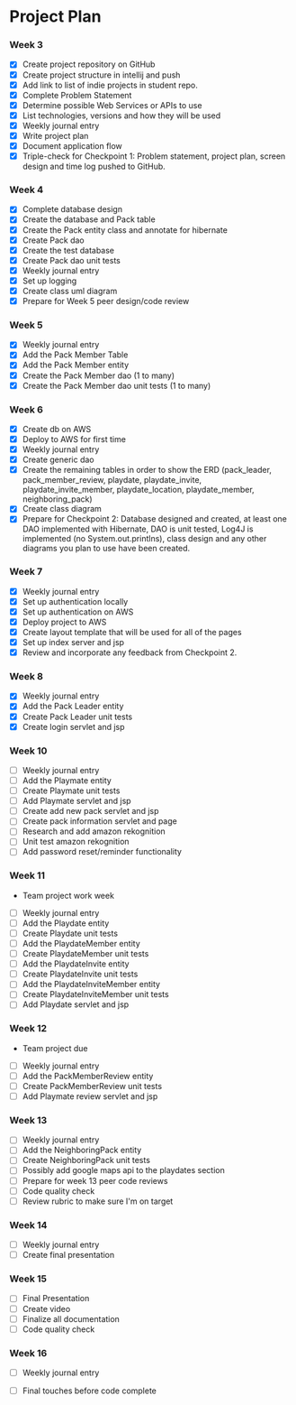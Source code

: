 # Project Plan
### Week 3
- [x] Create project repository on GitHub
- [x] Create project structure in intellij and push
- [x] Add link to list of indie projects in student repo.
- [x] Complete Problem Statement
- [x] Determine possible Web Services or APIs to use
- [x] List technologies, versions and how they will be used
- [x] Weekly journal entry
- [x] Write project plan
- [x] Document application flow 
- [x] Triple-check for Checkpoint 1: Problem statement, project plan, screen design and time log pushed to GitHub. 
### Week 4
- [x] Complete database design
- [x] Create the database and Pack table
- [x] Create the Pack entity class and annotate for hibernate
- [x] Create Pack dao
- [x] Create the test database
- [x] Create Pack dao unit tests
- [x] Weekly journal entry
- [x] Set up logging
- [x] Create class uml diagram
- [x] Prepare for Week 5 peer design/code review
### Week 5
- [x] Weekly journal entry
- [x] Add the Pack Member Table
- [x] Add the Pack Member entity
- [x] Create the Pack Member dao (1 to many)
- [x] Create the Pack Member dao unit tests (1 to many)
### Week 6
- [x] Create db on AWS
- [x] Deploy to AWS for first time
- [x] Weekly journal entry
- [x] Create generic dao
- [x] Create the remaining tables in order to show the ERD 
      (pack_leader, pack_member_review, playdate, playdate_invite, playdate_invite_member, 
       playdate_location, playdate_member, neighboring_pack)
- [x] Create class diagram
- [x] Prepare for Checkpoint 2: Database designed and created, at least one DAO implemented with Hibernate, DAO is unit tested, Log4J is implemented (no System.out.printlns), class design and any other diagrams you plan to use have been created. 
### Week 7
- [x] Weekly journal entry
- [x] Set up authentication locally
- [x] Set up authentication on AWS
- [x] Deploy project to AWS
- [x] Create layout template that will be used for all of the pages
- [x] Set up index server and jsp
- [x] Review and incorporate any feedback from Checkpoint 2.
### Week 8
- [x] Weekly journal entry
- [x] Add the Pack Leader entity
- [x] Create Pack Leader unit tests
- [x] Create login servlet and jsp
### Week 10
- [ ] Weekly journal entry
- [ ] Add the Playmate entity
- [ ] Create Playmate unit tests
- [ ] Add Playmate servlet and jsp
- [ ] Create add new pack servlet and jsp
- [ ] Create pack information servlet and page
- [ ] Research and add amazon rekognition
- [ ] Unit test amazon rekognition
- [ ] Add password reset/reminder functionality
### Week 11 
- Team project work week
- [ ] Weekly journal entry
- [ ] Add the Playdate entity
- [ ] Create Playdate unit tests
- [ ] Add the PlaydateMember entity
- [ ] Create PlaydateMember unit tests
- [ ] Add the PlaydateInvite entity
- [ ] Create PlaydateInvite unit tests
- [ ] Add the PlaydateInviteMember entity
- [ ] Create PlaydateInviteMember unit tests
- [ ] Add Playdate servlet and jsp
### Week 12 
- Team project due
- [ ] Weekly journal entry
- [ ] Add the PackMemberReview entity
- [ ] Create PackMemberReview unit tests
- [ ] Add Playmate review servlet and jsp
### Week 13
- [ ] Weekly journal entry
- [ ] Add the NeighboringPack entity
- [ ] Create NeighboringPack unit tests
- [ ] Possibly add google maps api to the playdates section
- [ ] Prepare for week 13 peer code reviews
- [ ] Code quality check
- [ ] Review rubric to make sure I'm on target
### Week 14
- [ ] Weekly journal entry
- [ ] Create final presentation
### Week 15
- [ ] Final Presentation
- [ ] Create video
- [ ] Finalize all documentation
- [ ] Code quality check
### Week 16
- [ ] Weekly journal entry
- [ ] Final touches before code complete




